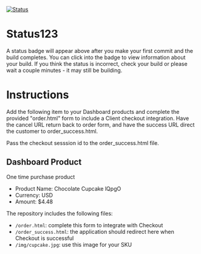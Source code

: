 [![Status](https://img.shields.io/badge/status-BUILDING%20COMMIT:%202702e3183ebe563417cf20d6b3842a46ccf8f8d1-yellow.svg)](https://github.com/raysaavedra-work/bakery_scaffold_NaL5KZ7dUbPKxoEa/commit/2702e3183ebe563417cf20d6b3842a46ccf8f8d1)



# Status123

A status badge will appear above after you make your first commit and the build completes. You can click into the badge to view information about your build. If you think the status is incorrect, check your build or please wait a couple minutes - it may still be building.

# Instructions

Add the following item to your Dashboard products and complete the provided "order.html" form to include a Client checkout integration. Have the cancel URL return back to order form, and have the success URL direct the customer to order_success.html.

Pass the checkout sesssion id to the order_success.html file.

## Dashboard Product
One time purchase product
* Product Name: Chocolate Cupcake lQpgO
* Currency: USD
* Amount: $4.48

The repository includes the following files:
* `/order.html`: complete this form to integrate with Checkout
* `/order_success.html`: the application should redirect here when Checkout is successful
* `/img/cupcake.jpg`: use this image for your SKU

